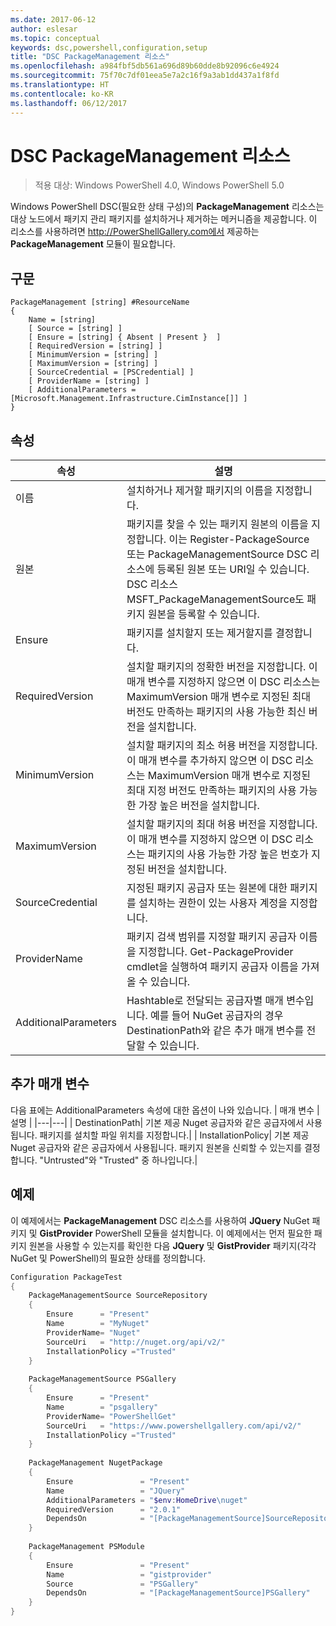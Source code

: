 ```yaml
---
ms.date: 2017-06-12
author: eslesar
ms.topic: conceptual
keywords: dsc,powershell,configuration,setup
title: "DSC PackageManagement 리소스"
ms.openlocfilehash: a984fbf5db561a696d89b60dde8b92096c6e4924
ms.sourcegitcommit: 75f70c7df01eea5e7a2c16f9a3ab1dd437a1f8fd
ms.translationtype: HT
ms.contentlocale: ko-KR
ms.lasthandoff: 06/12/2017
---
```

# <a name="dsc-packagemanagement-resource"></a>DSC PackageManagement 리소스

> 적용 대상: Windows PowerShell 4.0, Windows PowerShell 5.0

Windows PowerShell DSC(필요한 상태 구성)의 **PackageManagement** 리소스는 대상 노드에서 패키지 관리 패키지를 설치하거나 제거하는 메커니즘을 제공합니다. 이 리소스를 사용하려면 http://PowerShellGallery.com에서 제공하는 **PackageManagement** 모듈이 필요합니다.

## <a name="syntax"></a>구문

```
PackageManagement [string] #ResourceName
{
    Name = [string]
    [ Source = [string] ]
    [ Ensure = [string] { Absent | Present }  ]
    [ RequiredVersion = [string] ]
    [ MinimumVersion = [string] ]
    [ MaximumVersion = [string] ]
    [ SourceCredential = [PSCredential] ]
    [ ProviderName = [string] ]
    [ AdditionalParameters = [Microsoft.Management.Infrastructure.CimInstance[]] ]
}
```

## <a name="properties"></a>속성
|  속성  |  설명   | 
|---|---| 
| 이름| 설치하거나 제거할 패키지의 이름을 지정합니다.| 
| 원본| 패키지를 찾을 수 있는 패키지 원본의 이름을 지정합니다. 이는 Register-PackageSource 또는 PackageManagementSource DSC 리소스에 등록된 원본 또는 URI일 수 있습니다. DSC 리소스 MSFT_PackageManagementSource도 패키지 원본을 등록할 수 있습니다.| 
| Ensure| 패키지를 설치할지 또는 제거할지를 결정합니다.| 
| RequiredVersion| 설치할 패키지의 정확한 버전을 지정합니다. 이 매개 변수를 지정하지 않으면 이 DSC 리소스는 MaximumVersion 매개 변수로 지정된 최대 버전도 만족하는 패키지의 사용 가능한 최신 버전을 설치합니다.| 
| MinimumVersion| 설치할 패키지의 최소 허용 버전을 지정합니다. 이 매개 변수를 추가하지 않으면 이 DSC 리소스는 MaximumVersion 매개 변수로 지정된 최대 지정 버전도 만족하는 패키지의 사용 가능한 가장 높은 버전을 설치합니다.| 
| MaximumVersion| 설치할 패키지의 최대 허용 버전을 지정합니다. 이 매개 변수를 지정하지 않으면 이 DSC 리소스는 패키지의 사용 가능한 가장 높은 번호가 지정된 버전을 설치합니다.| 
| SourceCredential | 지정된 패키지 공급자 또는 원본에 대한 패키지를 설치하는 권한이 있는 사용자 계정을 지정합니다.| 
| ProviderName| 패키지 검색 범위를 지정할 패키지 공급자 이름을 지정합니다. Get-PackageProvider cmdlet을 실행하여 패키지 공급자 이름을 가져올 수 있습니다.| 
| AdditionalParameters| Hashtable로 전달되는 공급자별 매개 변수입니다. 예를 들어 NuGet 공급자의 경우 DestinationPath와 같은 추가 매개 변수를 전달할 수 있습니다.| 

## <a name="additional-parameters"></a>추가 매개 변수
다음 표에는 AdditionalParameters 속성에 대한 옵션이 나와 있습니다.
|  매개 변수  | 설명   | 
|---|---|
| DestinationPath| 기본 제공 Nuget 공급자와 같은 공급자에서 사용됩니다. 패키지를 설치할 파일 위치를 지정합니다.|
| InstallationPolicy| 기본 제공 Nuget 공급자와 같은 공급자에서 사용됩니다. 패키지 원본을 신뢰할 수 있는지를 결정합니다. "Untrusted"와 "Trusted" 중 하나입니다.|

## <a name="example"></a>예제

이 예제에서는 **PackageManagement** DSC 리소스를 사용하여 **JQuery** NuGet 패키지 및 **GistProvider** PowerShell 모듈을 설치합니다. 이 예제에서는 먼저 필요한 패키지 원본을 사용할 수 있는지를 확인한 다음 **JQuery** 및 **GistProvider** 패키지(각각 NuGet 및 PowerShell)의 필요한 상태를 정의합니다.

```powershell
Configuration PackageTest
{    
    PackageManagementSource SourceRepository 
    { 
        Ensure      = "Present" 
        Name        = "MyNuget" 
        ProviderName= "Nuget" 
        SourceUri   = "http://nuget.org/api/v2/"   
        InstallationPolicy ="Trusted" 
    }    
    
    PackageManagementSource PSGallery 
    { 
        Ensure      = "Present" 
        Name        = "psgallery" 
        ProviderName= "PowerShellGet" 
        SourceUri   = "https://www.powershellgallery.com/api/v2/"   
        InstallationPolicy ="Trusted" 
    } 
          
    PackageManagement NugetPackage 
    { 
        Ensure               = "Present"  
        Name                 = "JQuery"
        AdditionalParameters = "$env:HomeDrive\nuget"
        RequiredVersion      = "2.0.1" 
        DependsOn            = "[PackageManagementSource]SourceRepository" 
    }
    
    PackageManagement PSModule 
    { 
        Ensure               = "Present"  
        Name                 = "gistprovider"
        Source               = "PSGallery"
        DependsOn            = "[PackageManagementSource]PSGallery" 
    }
}
```

